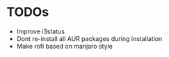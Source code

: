 # TODOs

- Improve i3status
- Dont re-install all AUR packages during installation
- Make rofi based on manjaro style